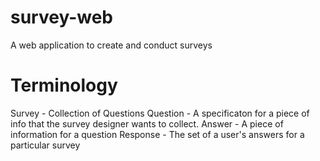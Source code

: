 survey-web
==========

A web application to create and conduct surveys

Terminology
===========

Survey   - Collection of Questions
Question - A specificaton for a piece of info that the survey designer wants to collect.
Answer   - A piece of information for a question
Response - The set of a user's answers for a particular survey